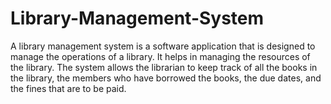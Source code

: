 # Library-Management-System
A library management system is a software application that is designed to manage the operations of a library. It helps in managing the resources of the library. The system allows the librarian to keep track of all the books in the library, the members who have borrowed the books, the due dates, and the fines that are to be paid.
